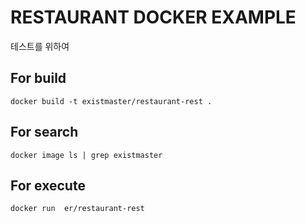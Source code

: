 # RESTAURANT DOCKER EXAMPLE

테스트를 위하여 

## For build
`docker build -t existmaster/restaurant-rest .`

## For search
`docker image ls | grep existmaster`

## For execute
`docker run 
er/restaurant-rest`   